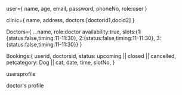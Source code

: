 user={
    name,
    age,
    email,
    password,
    phoneNo,
    role:user 
}

clinic={
    name,
    address,
    doctors:[doctorid1,docid2]
}

Doctors={
    ...name,
    role:doctor
    availability:true,
    slots:{1:{status:false,timing:11-11:30}, 2:{status:false,timing:11-11:30}, 3:{status:false,timing:11-11:30}}
}

Bookings:{
    userid,
    doctorsid,
    status: upcoming || closed || cancelled,
    petcategory: Dog || cat,
    date,
    time,
    slotNo,
}


usersprofile 

doctor's profile
